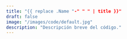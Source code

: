 ```yaml
---
title: "{{ replace .Name "-" " " | title }}"
draft: false
image: "/images/code/default.jpg"
description: "Descripción breve del código."
---
```

